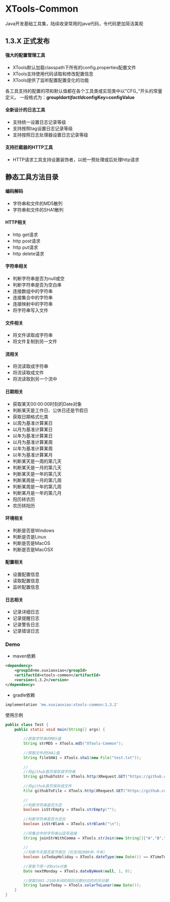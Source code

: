 # XTools-Common
Java开发基础工具集，陆续收录常用的java代码，令代码更加简洁美观

## 1.3.X 正式发布
#### 强大的配置管理工具
* XTools默认加载classpath下所有的config.properties配置文件
* XTools支持使用代码读取和修改配置信息
* XTools提供了监听配置配置变化的功能

各工具支持的配置的项和默认值都在各个工具类或实现类中以"CFG_"开头的常量定义。
一般格式为：**groupId$artifactId$configKey=configValue**

#### 全新设计的日志工具
* 支持统一设置日志记录等级
* 支持按照tag设置日志记录等级
* 支持按照日志处理器设置日志记录等级

#### 支持拦截器的HTTP工具
* HTTP请求工具支持设置装饰者，以统一预处理或后处理http请求

## 静态工具方法目录
#### 编码解码
* 字符串和文件的MD5散列
* 字符串和文件的SHA1散列

#### HTTP相关
* http get请求
* http post请求
* http put请求
* http delete请求

#### 字符串相关
* 判断字符串是否为null或空
* 判断字符串是否为空白串
* 连接数组中的字符串
* 连接集合中的字符串
* 连接映射中的字符串
* 将字符串写入文件

#### 文件相关
* 将文件读取成字符串
* 将文件复制到另一文件

#### 流相关
* 将流读取成字符串
* 将流读取成文件
* 将流读取到另一个流中

#### 日期相关
* 获取某天00:00:00时刻的Date对象
* 判断某天是工作日、公休日还是节假日
* 获取日期格式化类
* 以周为基准计算某日
* 以月为基准计算某日
* 以年为基准计算某日
* 以月为基准计算某周
* 以年为基准计算某周
* 以年为基准计算某月
* 判断某天是一周的第几天
* 判断某天是一月的第几天
* 判断某天是一年的第几天
* 判断某周是一月的第几周
* 判断某周是一年的第几周
* 判断某月是一年的第几月
* 阳历转农历
* 农历转阳历

#### 环境相关
* 判断是否是Windows
* 判断是否是Linux
* 判断是否是MacOS
* 判断是否是MacOSX

#### 配置相关
* 设置配置信息
* 读取配置信息
* 监听配置信息

#### 日志相关
* 记录详细日志
* 记录提醒日志
* 记录警告日志
* 记录错误日志

### Demo
* maven依赖
```xml
<dependency>
    <groupId>me.xuxiaoxiao</groupId>
    <artifactId>xtools-common</artifactId>
    <version>1.3.2</version>
</dependency>
```
* gradle依赖
```gradle
implementation 'me.xuxiaoxiao:xtools-common:1.3.2'
```
使用示例
```java
public class Test {
    public static void main(String[] args) {
        
        //获取字符串的MD5值
        String strMD5 = XTools.md5("XTools-Common");
        
        //获取文件的SHA1值
        String fileSHA1 = XTools.sha1(new File("test.txt"));
        
        //
        //将github首页保存成字符串
        String githubToStr = XTools.http(XRequest.GET("https://github.com")).string();
        
        //将github首页保存成文件
        File githubToFile = XTools.http(XRequest.GET("https://github.com")).file("github.txt");
        
        //
        //判断字符串是否为空
        boolean isStrEmpty = XTools.strEmpty("");
        
        //判断字符串是否为空白
        boolean isStrBlank = XTools.strBlank("\n");
        
        //将集合中的字符串以逗号连接
        String joinStrWithComma = XTools.strJoin(new String[]{"A","B","C"}, ",");
        
        //
        //判断今天是否是节假日（仅支持2000年-今年）
        boolean isTodayHoliday = XTools.dateType(new Date()) == XTimeTools.HOLIDAY;
        
        //获取下周一的Date对象
        Date nextMonday = XTools.dateByWeek(null, 1, 0);
        
        //获取1901-2100年间的阳历日期对应的农历日期
        String lunarToday = XTools.solarToLunar(new Date());
    }
}
```
